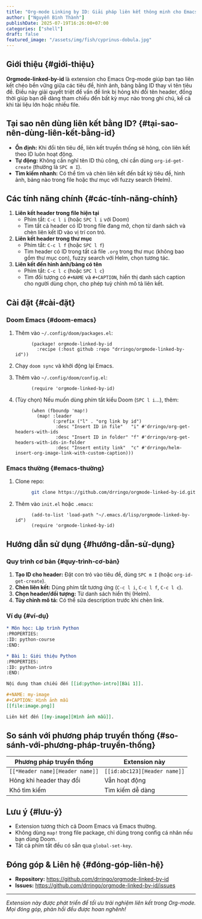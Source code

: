 ```yaml
---
title: "Org-mode Linking by ID: Giải pháp liên kết thông minh cho Emacs"
author: ["Nguyễn Bình Thành"]
publishDate: 2025-07-19T16:26:00+07:00
categories: ["shell"]
draft: false
featured_image: "/assets/img/fish/cyprinus-dobula.jpg"
---
```


## Giới thiệu {#giới-thiệu}

**Orgmode-linked-by-id** là extension cho Emacs Org-mode giúp bạn tạo liên
kết chéo bền vững giữa các tiêu đề, hình ảnh, bảng bằng ID thay vì tên
tiêu đề. Điều này giải quyết triệt để vấn đề link bị hỏng khi đổi tên
header, đồng thời giúp bạn dễ dàng tham chiếu đến bất kỳ mục nào trong
ghi chú, kể cả khi tài liệu lớn hoặc nhiều file.


## Tại sao nên dùng liên kết bằng ID? {#tại-sao-nên-dùng-liên-kết-bằng-id}

-   **Ổn định:** Khi đổi tên tiêu đề, liên kết truyền thống sẽ hỏng, còn
    liên kết theo ID luôn hoạt động.
-   **Tự động:** Không cần nghĩ tên ID thủ công, chỉ cần dùng
    `org-id-get-create` (thường là `SPC m I`).
-   **Tìm kiếm nhanh:** Có thể tìm và chèn liên kết đến bất kỳ tiêu đề, hình
    ảnh, bảng nào trong file hoặc thư mục với fuzzy search (Helm).


## Các tính năng chính {#các-tính-năng-chính}

1.  **Liên kết header trong file hiện tại**
    -   Phím tắt: `C-c l i` (hoặc `SPC l i` với Doom)
    -   Tìm tất cả header có ID trong file đang mở, chọn từ danh sách và
        chèn liên kết ID vào vị trí con trỏ.
2.  **Liên kết header trong thư mục**
    -   Phím tắt: `C-c l f` (hoặc `SPC l f`)
    -   Tìm header có ID trong tất cả file `.org` trong thư mục (không bao
        gồm thư mục con), fuzzy search với Helm, chọn tương tác.
3.  **Liên kết đến hình ảnh/bảng có tên**
    -   Phím tắt: `C-c l c` (hoặc `SPC l c`)
    -   Tìm đối tượng có `#+NAME` và `#+CAPTION`, hiển thị danh sách
        caption cho người dùng chọn, cho phép tuỳ chỉnh mô tả liên kết.


## Cài đặt {#cài-đặt}


### Doom Emacs {#doom-emacs}

1.  Thêm vào `~/.config/doom/packages.el`:
    ```elisp
          (package! orgmode-linked-by-id
            :recipe (:host github :repo "drringo/orgmode-linked-by-id"))
    ```

2.  Chạy `doom sync` và khởi động lại Emacs.

3.  Thêm vào `~/.config/doom/config.el`:
    ```elisp
          (require 'orgmode-linked-by-id)
    ```

4.  (Tùy chọn) Nếu muốn dùng phím tắt kiểu Doom (`SPC l i`...), thêm:
    ```elisp
          (when (fboundp 'map!)
            (map! :leader
                  (:prefix ("l" . "org link by id")
                   :desc "Insert ID in file"   "i" #'drringo/org-get-headers-with-ids
                   :desc "Insert ID in folder" "f" #'drringo/org-get-headers-with-ids-in-folder
                   :desc "Insert entity link"  "c" #'drringo/helm-insert-org-image-link-with-custom-caption)))
    ```


### Emacs thường {#emacs-thường}

1.  Clone repo:
    ```sh
          git clone https://github.com/drringo/orgmode-linked-by-id.git ~/.emacs.d/lisp/orgmode-linked-by-id
    ```

2.  Thêm vào `init.el` hoặc `.emacs`:
    ```elisp
          (add-to-list 'load-path "~/.emacs.d/lisp/orgmode-linked-by-id")
          (require 'orgmode-linked-by-id)
    ```


## Hướng dẫn sử dụng {#hướng-dẫn-sử-dụng}


### Quy trình cơ bản {#quy-trình-cơ-bản}

1.  **Tạo ID cho header:** Đặt con trỏ vào tiêu đề, dùng `SPC m I` (hoặc
    `org-id-get-create`).
2.  **Chèn liên kết:** Dùng phím tắt tương ứng (`C-c l i`, `C-c l f`,
    `C-c l c`).
3.  **Chọn header/đối tượng:** Từ danh sách hiển thị (Helm).
4.  **Tùy chỉnh mô tả:** Có thể sửa description trước khi chèn link.


### Ví dụ {#ví-dụ}

```org
* Môn học: Lập trình Python
:PROPERTIES:
:ID: python-course
:END:

* Bài 1: Giới thiệu Python
:PROPERTIES:
:ID: python-intro
:END:

Nội dung tham chiếu đến [[id:python-intro][Bài 1]].
```

```org
#+NAME: my-image
#+CAPTION: Hình ảnh mẫu
[[file:image.png]]

Liên kết đến [[my-image][Hình ảnh mẫu]].
```


## So sánh với phương pháp truyền thống {#so-sánh-với-phương-pháp-truyền-thống}

| Phương pháp truyền thống        | Extension này                |
|---------------------------------|------------------------------|
| `[[*Header name][Header name]]` | `[[id:abc123][Header name]]` |
| Hỏng khi header thay đổi        | Vẫn hoạt động                |
| Khó tìm kiếm                    | Tìm kiếm dễ dàng             |


## Lưu ý {#lưu-ý}

-   Extension tương thích cả Doom Emacs và Emacs thường.
-   Không dùng `map!` trong file package, chỉ dùng trong config cá nhân
    nếu bạn dùng Doom.
-   Tất cả phím tắt đều có sẵn qua `global-set-key`.


## Đóng góp &amp; Liên hệ {#đóng-góp-liên-hệ}

-   **Repository:** <https://github.com/drringo/orgmode-linked-by-id>
-   **Issues:** <https://github.com/drringo/orgmode-linked-by-id/issues>

---

_Extension này được phát triển để tối ưu trải nghiệm liên kết trong
Org-mode. Mọi đóng góp, phản hồi đều được hoan nghênh!_
